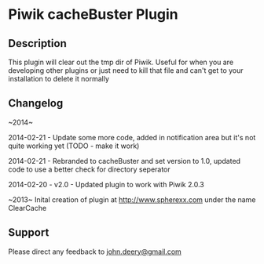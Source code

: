 # Piwik cacheBuster Plugin

## Description

This plugin will clear out the tmp dir of Piwik. Useful for when you are developing other plugins or just need to kill that file and can't get to your installation to delete it normally

## Changelog
~2014~

2014-02-21 - Update some more code, added in notification area but it's not quite working yet (TODO - make it work)

2014-02-21 - Rebranded to cacheBuster and set version to 1.0, updated code to use a better check for directory seperator

2014-02-20 - v2.0
    - Updated plugin to work with Piwik 2.0.3

~2013~
    Inital creation of plugin at http://www.spherexx.com under the name ClearCache

## Support
Please direct any feedback to john.deery@gmail.com